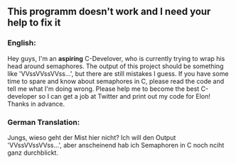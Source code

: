 <h2>This programm doesn't work and I need your help to fix it</h2>

<h3>English:</h3>

Hey guys, I'm an **aspiring** C-Develover, who is currently trying to wrap his head around semaphores. The output of this project should be something like 'VVssVVssVVss...', but there are still mistakes I guess.
If you have some time to spare and know about semaphores in C, please read the code and tell me what I'm doing wrong.
Please help me to become the best C-developer so I can get a job at Twitter and print out my code for Elon!
Thanks in advance.

<h3>German Translation:</h3>

Jungs, wieso geht der Mist hier nicht? Ich will den Output 'VVssVVssVVss...', aber anscheinend hab ich Semaphoren in C noch nciht ganz durchblickt.
